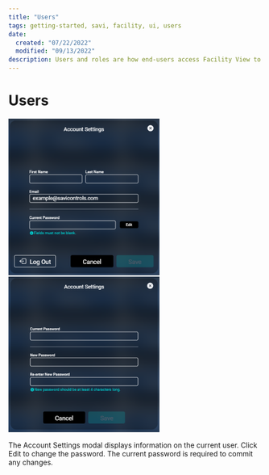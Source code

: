 ```yaml
---
title: "Users"
tags: getting-started, savi, facility, ui, users
date:
  created: "07/22/2022"
  modified: "09/13/2022"
description: Users and roles are how end-users access Facility View to control the project. Each role has permission settings for every scene and endpoint in the project.
---
```


# Users
<a href="../../../Assets/Knowledge-Base/User-Interface/Facility/user-modal.png">
  <img src="../../../Assets/Knowledge-Base/User-Interface/Facility/user-modal.png" alt="account settings" width="300" height="">
</a>
<a href="../../../Assets/Knowledge-Base/User-Interface/Facility/user-modal-edit.png">
  <img src="../../../Assets/Knowledge-Base/User-Interface/Facility/user-modal-edit.png" alt="account settings" width="300" height="">
</a>

The Account Settings modal displays information on the current user. Click Edit to change the password. The current password is required to commit any changes.
